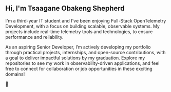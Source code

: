 ## Hi, I'm Tsaagane Obakeng Shepherd

I'm a third-year IT student and I've been enjoying Full-Stack OpenTelemetry Development, with a focus on building scalable, observable systems. My projects include real-time telemetry tools and technologies, to ensure performance and reliability.

As an aspiring Senior Developer, I’m actively developing my portfolio through practical projects, internships, and open-source contributions, with a goal to deliver impactful solutions by my graduation. Explore my repositories to see my work in observability-driven applications, and feel free to connect for collaboration or job opportunities in these exciting domains!

🙂
